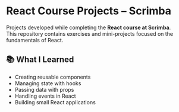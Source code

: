 # React Course Projects – Scrimba

Projects developed while completing the **React course at Scrimba**.  
This repository contains exercises and mini-projects focused on the fundamentals of React.

## 📚 What I Learned
- Creating reusable components
- Managing state with hooks
- Passing data with props
- Handling events in React
- Building small React applications
